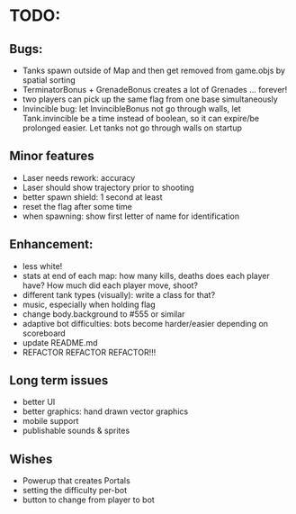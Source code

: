 
# TODO:

## Bugs:
- Tanks spawn outside of Map and then get removed from game.objs by spatial sorting
- TerminatorBonus + GrenadeBonus creates a lot of Grenades ... forever!
- two players can pick up the same flag from one base simultaneously
- Invincible bug: let InvincibleBonus not go through walls, let Tank.invincible be a time instead of boolean, so it can expire/be prolonged easier. Let tanks not go through walls on startup

## Minor features
- Laser needs rework: accuracy
- Laser should show trajectory prior to shooting
- better spawn shield: 1 second at least
- reset the flag after some time
- when spawning: show first letter of name for identification

## Enhancement:
- less white!
- stats at end of each map: how many kills, deaths does each player have? How much did each player move, shoot?
- different tank types (visually): write a class for that?
- music, especially when holding flag
- change body.background to #555 or similar
- adaptive bot difficulties: bots become harder/easier depending on scoreboard
- update README.md
- REFACTOR REFACTOR REFACTOR!!!

## Long term issues
- better UI
- better graphics: hand drawn vector graphics
- mobile support
- publishable sounds & sprites

## Wishes
- Powerup that creates Portals
- setting the difficulty per-bot
- button to change from player to bot
